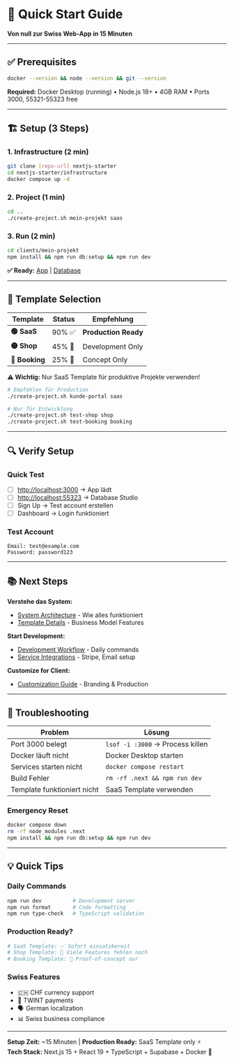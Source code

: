 # 🚀 Quick Start Guide

**Von null zur Swiss Web-App in 15 Minuten**

---

## ✅ Prerequisites

```bash
docker --version && node --version && git --version
```

**Required:** Docker Desktop (running) • Node.js 18+ • 4GB RAM • Ports 3000, 55321-55323 free

---

## 🏗️ Setup (3 Steps)

### 1. Infrastructure (2 min)
```bash
git clone [repo-url] nextjs-starter
cd nextjs-starter/infrastructure
docker compose up -d
```

### 2. Project (1 min)
```bash
cd ..
./create-project.sh mein-projekt saas
```

### 3. Run (2 min)
```bash
cd clients/mein-projekt
npm install && npm run db:setup && npm run dev
```

**✅ Ready:** [App](http://localhost:3000) | [Database](http://localhost:55323)

---

## 🎯 Template Selection

| Template | Status | Empfehlung |
|----------|--------|------------|
| **🟢 SaaS** | 90% ✅ | **Production Ready** |
| **🟡 Shop** | 45% 🚧 | Development Only |
| **🔴 Booking** | 25% 🔴 | Concept Only |

**⚠️ Wichtig:** Nur SaaS Template für produktive Projekte verwenden!

```bash
# Empfohlen für Production
./create-project.sh kunde-portal saas

# Nur für Entwicklung
./create-project.sh test-shop shop
./create-project.sh test-booking booking
```

---

## 🔍 Verify Setup

### Quick Test
- [ ] [http://localhost:3000](http://localhost:3000) → App lädt
- [ ] [http://localhost:55323](http://localhost:55323) → Database Studio
- [ ] Sign Up → Test account erstellen
- [ ] Dashboard → Login funktioniert

### Test Account
```
Email: test@example.com
Password: password123
```

---

## 📚 Next Steps

**Verstehe das System:**
- [System Architecture](02-system.md) - Wie alles funktioniert
- [Template Details](03-templates.md) - Business Model Features

**Start Development:**
- [Development Workflow](05-development.md) - Daily commands
- [Service Integrations](04-integrations.md) - Stripe, Email setup

**Customize for Client:**
- [Customization Guide](06-customization.md) - Branding & Production

---

## 🐛 Troubleshooting

| Problem | Lösung |
|---------|--------|
| Port 3000 belegt | `lsof -i :3000` → Process killen |
| Docker läuft nicht | Docker Desktop starten |
| Services starten nicht | `docker compose restart` |
| Build Fehler | `rm -rf .next && npm run dev` |
| Template funktioniert nicht | SaaS Template verwenden |

### Emergency Reset
```bash
docker compose down
rm -rf node_modules .next
npm install && npm run db:setup && npm run dev
```

---

## 💡 Quick Tips

### Daily Commands
```bash
npm run dev          # Development server
npm run format       # Code formatting  
npm run type-check   # TypeScript validation
```

### Production Ready?
```bash
# SaaS Template: ✅ Sofort einsatzbereit
# Shop Template: 🚧 Viele Features fehlen noch
# Booking Template: 🔴 Proof-of-concept nur
```

### Swiss Features
- 🇨🇭 CHF currency support
- 🔄 TWINT payments
- 🗣️ German localization
- 📊 Swiss business compliance

---

**Setup Zeit:** ~15 Minuten | **Production Ready:** SaaS Template only ⚡  
**Tech Stack:** Next.js 15 + React 19 + TypeScript + Supabase + Docker 🚀